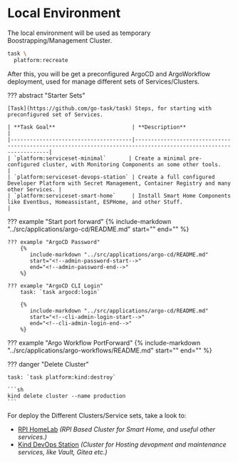 # Local Environment

The local environment will be used as temporary Boostrapping/Management Cluster.

<!--kind-init-start-->

```sh
task \
  platform:recreate
```

<!--kind-init-end-->

After this, you will be get a preconfigured ArgoCD and ArgoWorkflow deployment, used for manage different sets of Services/Clusters.

??? abstract "Starter Sets"

    [Task](https://github.com/go-task/task) Steps, for starting with preconfigured set of Services.

    | **Task Goal**                        | **Description**                                                                                                 |
    |--------------------------------------|-----------------------------------------------------------------------------------------------------------------|
    | `platform:serviceset-minimal`       | Create a minimal pre-configured cluster, with Monitoring Components an some other tools.                        |
    | `platform:serviceset-devops-station` | Create a full configured Developer Platform with Secret Management, Container Registry and many other Services. |
    | `platform:serviceset-smart-home`     | Install Smart Home Components like Eventbus, Homeassistant, ESPHome, and other Stuff.                           |

??? example "Start port forward"
    {%
       include-markdown "../src/applications/argo-cd/README.md"
       start="<!--port-forward-start-->"
       end="<!--port-forward-end-->"
    %}

    ??? example "ArgoCD Password"
        {%
           include-markdown "../src/applications/argo-cd/README.md"
           start="<!--admin-password-start-->"
           end="<!--admin-password-end-->"
        %}

    ??? example "ArgoCD CLI Login"
        task: `task argocd:login`

        {%
           include-markdown "../src/applications/argo-cd/README.md"
           start="<!--cli-admin-login-start-->"
           end="<!--cli-admin-login-end-->"
        %}  

??? example "Argo Workflow PortForward"
    {%
       include-markdown "../src/applications/argo-workflows/README.md"
       start="<!--port-forward-start-->"
       end="<!--port-forward-end-->"
    %}


??? danger "Delete Cluster"

    task: `task platform:kind:destroy`

    ```sh
    kind delete cluster --name production
    ```

For deploy the Different Clusters/Service sets, take a look to:

* [RPI HomeLab](./infrastructure/rpi-cluster/index.md) *(RPI Based Cluster for Smart Home, and useful other services.)*
* [Kind DevOps Station](./infrastructure/local-kind-devops-station/installation.md) *(Cluster for Hosting devopment and maintenance services, like Vault, Gitea etc.)*
